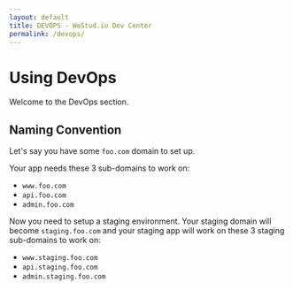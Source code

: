```yaml
---
layout: default
title: DEVOPS - WeStud.io Dev Center
permalink: /devops/
---
```


# Using DevOps

Welcome to the DevOps section.

## Naming Convention

Let's say you have some `foo.com` domain to set up.

Your app needs these 3 sub-domains to work on:
- `www.foo.com`
- `api.foo.com`
- `admin.foo.com`

Now you need to setup a staging environment. Your staging domain will become `staging.foo.com`
and your staging app will work on these 3 staging sub-domains to work on:
- `www.staging.foo.com`
- `api.staging.foo.com`
- `admin.staging.foo.com`